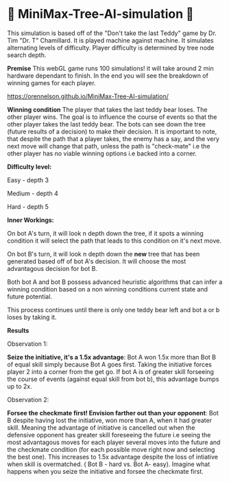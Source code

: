 # :evergreen_tree: MiniMax-Tree-AI-simulation :robot:
This simulation is based off of the "Don't take the last Teddy" game by Dr. Tim "Dr. T" Chamillard.  It is played machine against machine.  It simulates alternating levels of difficulty.  Player difficulty is determined by tree node search depth.

**Premise**
This webGL game runs 100 simulations! it will take around 2 min hardware dependant to finish.  In the end you will see the breakdown of winning games for each player.

https://orennelson.github.io/MiniMax-Tree-AI-simulation/

**Winning condition**
The player that takes the last teddy bear loses.  The other player wins.  The goal is to influence the course of events so that the other player takes the last teddy bear.  The bots can see down the tree (future results of a decision) to make their decision.  It is important to note, that despite the path that a player takes, the enemy has a say, and the very next move will change that path, unless the path is "check-mate" i.e the other player has no viable winning options i.e backed into a corner.  

**Difficulty level:**
 
 Easy - depth 3 
 
 Medium - depth 4 
 
 Hard - depth 5

**Inner Workings:**

On bot A's turn, it will look n depth down the tree, if it spots a winning condition it will select the path that leads to this condition on it's next move. 

On bot B's turn, it will look n depth down the **new** tree that has been generated based off of bot A's decision.  It will choose the most advantagous decision for bot B.

Both bot A and bot B possess advanced heuristic algorithms that can infer a winning condition based on a non winning conditions current state and future potential.

This process continues until there is only one teddy bear left and bot a or b loses by taking it.


**Results**

Observation 1: 

**Seize the initiative, it's a 1.5x advantage**: Bot A won 1.5x more than Bot B of equal skill simply because Bot A goes first.  Taking the initiative forces player 2 into a corner from the get go.  If bot A is of greater skill forseeing the course of events (against equal skill from bot b), this advantage bumps up to 2x.

Observation 2:

**Forsee the checkmate first! Envision farther out than your opponent**: Bot B despite having lost the initiative, won more than A, when it had greater skill.  Meaning the advantage of initiative is cancelled out when the defensive opponent has greater skill foreseeing the future i.e seeing the most advantagous moves for each player several moves into the future and the checkmate condition (for each possible move right now and selecting the best one).  This increases to 1.5x advantage despite the loss of intiative when skill is overmatched. ( Bot B - hard vs. Bot A- easy).  Imagine what happens when you seize the initiative and forsee the checkmate first.



